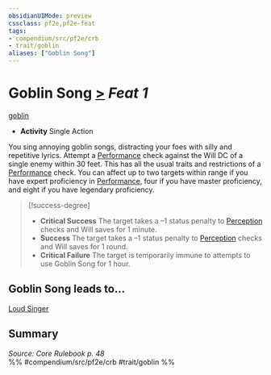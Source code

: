 ```yaml
---
obsidianUIMode: preview
cssclass: pf2e,pf2e-feat
tags:
- compendium/src/pf2e/crb
- trait/goblin
aliases: ["Goblin Song"]
---
```

# Goblin Song  [>](../../rules/core-rulebook/chapter-9-playing-the-game.md#Actions "Single Action") *Feat 1*  
[goblin](../../rules/traits/goblin.md)  

- **Activity** Single Action

You sing annoying goblin songs, distracting your foes with silly and repetitive lyrics. Attempt a [Performance](../skills.md#Performance) check against the Will DC of a single enemy within 30 feet. This has all the usual traits and restrictions of a [Performance](../skills.md#Performance) check. You can affect up to two targets within range if you have expert proficiency in [Performance](../skills.md#Performance), four if you have master proficiency, and eight if you have legendary proficiency.

> [!success-degree] 
> - **Critical Success** The target takes a –1 status penalty to [Perception](../skills.md#Perception) checks and Will saves for 1 minute.
> - **Success** The target takes a –1 status penalty to [Perception](../skills.md#Perception) checks and Will saves for 1 round.
> - **Critical Failure** The target is temporarily immune to attempts to use Goblin Song for 1 hour.

## Goblin Song leads to...

[Loud Singer](loud-singer-apg.md)

## Summary

*Source: Core Rulebook p. 48*  
%% #compendium/src/pf2e/crb #trait/goblin %%
